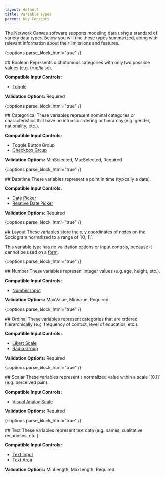 ```yaml
---
layout: default
title: Variable Types
parent: Key Concepts
---
```


The Network Canvas software supports modeling data using a standard of variety data types. Below you will find these types summarized, along with relevant information about their limitations and features.

{::options parse_block_html="true" /}
<div class="variable-definition">
## Boolean
Represents dichotomous categories with only two possible values (e.g. true/false).

**Compatible Input Controls:**

- [Toggle](../input-controls#Toggle)

**Validation Options:** Required
</div>

{::options parse_block_html="true" /}
<div class="variable-definition">
## Categorical
These variables represent nominal categories or characteristics that have no intrinsic ordering or hierarchy (e.g. gender, nationality, etc.).

**Compatible Input Controls:**

- [Toggle Button Group](../input-controls#Toggle-Button-Group)
- [Checkbox Group](../input-controls#checkbox-group)

**Validation Options:** MinSelected, MaxSelected, Required
</div>

{::options parse_block_html="true" /}
<div class="variable-definition">
## Datetime
These variables represent a point in time (typically a date).

**Compatible Input Controls:**

- [Date Picker](../input-controls#Date-Picker)
- [Relative Date Picker](../input-controls#Relative-Date-Picker)

**Validation Options:** Required
</div>

{::options parse_block_html="true" /}
<div class="variable-definition">
## Layout
These variables store the x, y coordinates of nodes on the Sociogram normalized to a range of `[0, 1]`.

This variable type has no validation options or input controls, because it cannot be used on a [form](./forms.md).
</div>

{::options parse_block_html="true" /}
<div class="variable-definition">
## Number
These variables represent integer values (e.g. age, height, etc.).

**Compatible Input Controls:**

- [Number Input](../input-controls#Number-Input)

**Validation Options:** MaxValue, MinValue, Required
</div>

{::options parse_block_html="true" /}
<div class="variable-definition">
## Ordinal
These variables represent categories that are ordered hierarchically (e.g. frequency of contact, level of education, etc.).

**Compatible Input Controls:**

- [Likert Scale](../input-controls#Likert-Scale)
- [Radio Group](../input-controls#Radio-Group)

**Validation Options:** Required
</div>

{::options parse_block_html="true" /}
<div class="variable-definition">
## Scalar
These variables represent a normalized value within a scale `[0.1]` (e.g. perceived pain).

**Compatible Input Controls:**

- [Visual Analog Scale](../input-controls#Visual-Analog-Scale)

**Validation Options:** Required
</div>

{::options parse_block_html="true" /}
<div class="variable-definition">
## Text
These variables represent text data (e.g. names, qualitative responses, etc.).

**Compatible Input Controls:**

- [Text Input](../input-controls#Text-Input)
- [Text Area](../input-controls#Text-Area)

**Validation Options:** MinLength, MaxLength, Required
</div>
